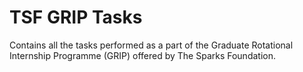 # TSF GRIP Tasks
Contains all the tasks performed as a part of the Graduate Rotational Internship Programme (GRIP) offered by The Sparks Foundation.
